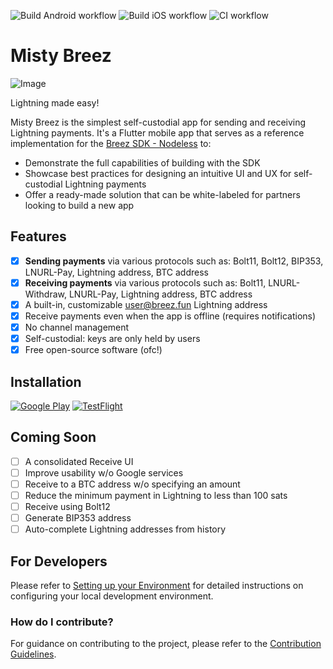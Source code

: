 ![Build Android workflow](https://github.com/breez/misty-breez/actions/workflows/build-android.yml/badge.svg)
![Build iOS workflow](https://github.com/breez/misty-breez/actions/workflows/build-ios.yml/badge.svg)
![CI workflow](https://github.com/breez/misty-breez/actions/workflows/CI.yml/badge.svg)

# Misty Breez

![Image](https://github.com/user-attachments/assets/e1b818c0-075b-4f2c-a71f-4b7970e5cd3c)

Lightning made easy!

Misty Breez is the simplest self-custodial app for sending and receiving Lightning payments. It's a Flutter mobile app that serves as a reference implementation for the [Breez SDK - Nodeless](https://sdk-doc-liquid.breez.technology/) to:
* Demonstrate the full capabilities of building with the SDK
* Showcase best practices for designing an intuitive UI and UX for self-custodial Lightning payments
* Offer a ready-made solution that can be white-labeled for partners looking to build a new app

## Features

- [x] **Sending payments** via various protocols such as: Bolt11, Bolt12, BIP353, LNURL-Pay, Lightning address, BTC address
- [x] **Receiving payments** via various protocols such as: Bolt11, LNURL-Withdraw, LNURL-Pay, Lightning address, BTC address
- [x] A built-in, customizable user@breez.fun Lightning address
- [x] Receive payments even when the app is offline (requires notifications)
- [x] No channel management 
- [x] Self-custodial: keys are only held by users
- [x] Free open-source software (ofc!)

## Installation 

[![Google Play](.github/assets/images/google-play.svg)](https://play.google.com/store/apps/details?id=com.breez.misty)   [![TestFlight](.github/assets/images/app-store.svg)](https://testflight.apple.com/join/nEegHvBX) 

## Coming Soon
- [ ] A consolidated Receive UI
- [ ] Improve usability w/o Google services 
- [ ] Receive to a BTC address w/o specifying an amount
- [ ] Reduce the minimum payment in Lightning to less than 100 sats
- [ ] Receive using Bolt12
- [ ] Generate BIP353 address
- [ ] Auto-complete Lightning addresses from history 

## For Developers

Please refer to [Setting up your Environment](.github/docs/DEVENV_SETUP.md) for detailed instructions on configuring your local development environment.

### How do I contribute?

For guidance on contributing to the project, please refer to the [Contribution Guidelines](.github/docs/CONTRIBUTING.md).
